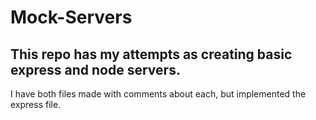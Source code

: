 # Mock-Servers
## This repo has my attempts as creating basic express and node servers.

I have both files made with comments about each, but implemented the express file.
